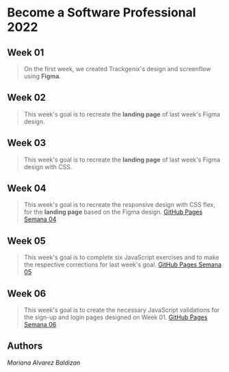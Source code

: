 
# Become a Software Professional 2022

## Week 01

>On the first week, we created Trackgenix's design and screenflow using __Figma__.

## Week 02

>This week's goal is to recreate the __landing page__ of last week's Figma design.

## Week 03

>This week's goal is to recreate the __landing page__ of last week's Figma design with CSS.

## Week 04

>This week's goal is to recreate the responsive design with CSS flex, for the __landing page__ based on the Figma design.
[GitHub Pages Semana 04](https://baldizan.github.io/BaSP-A2022-Etapa-1/Semana-04/)

## Week 05

>This week's goal is to complete six JavaScript exercises and to make the respective corrections for last week's goal.
[GitHub Pages Semana 05](https://baldizan.github.io/BaSP-A2022-Etapa-1/Semana-05/)

## Week 06

>This week's goal is to create the necessary JavaScript validations for the sign-up and login pages designed on Week 01.
[GitHub Pages Semana 06](https://baldizan.github.io/BaSP-A2022-Etapa-1/Semana-06/)


## Authors

*Mariana Alvarez Baldizan*